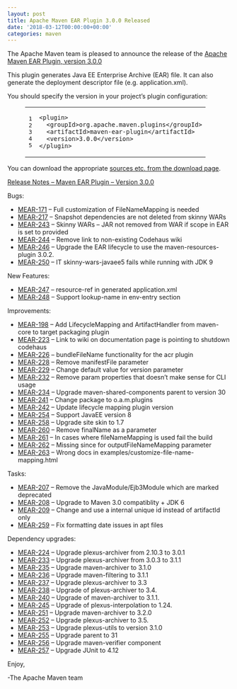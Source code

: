 ```yaml
---
layout: post
title: Apache Maven EAR Plugin 3.0.0 Released
date: '2018-03-12T00:00:00+00:00'
categories: maven
---
```

<div class="entry-content"><p>The Apache Maven team is pleased to announce the release of the
<a href="http://maven.apache.org/plugins/maven-ear-plugin/">Apache Maven EAR Plugin, version 3.0.0</a></p>

<p>This plugin generates Java EE Enterprise Archive (EAR) file. It can also
generate the deployment descriptor file (e.g. application.xml).</p>

<p>You should specify the version in your project&rsquo;s plugin configuration:</p>

<figure class='code'><figcaption><span></span></figcaption><div class="highlight"><table><tr><td class="gutter"><pre class="line-numbers"><span class='line-number'>1</span>
<span class='line-number'>2</span>
<span class='line-number'>3</span>
<span class='line-number'>4</span>
<span class='line-number'>5</span>
</pre></td><td class='code'><pre><code class='xml'><span class='line'><span class="nt">&lt;plugin&gt;</span>
</span><span class='line'>  <span class="nt">&lt;groupId&gt;</span>org.apache.maven.plugins<span class="nt">&lt;/groupId&gt;</span>
</span><span class='line'>  <span class="nt">&lt;artifactId&gt;</span>maven-ear-plugin<span class="nt">&lt;/artifactId&gt;</span>
</span><span class='line'>  <span class="nt">&lt;version&gt;</span>3.0.0<span class="nt">&lt;/version&gt;</span>
</span><span class='line'><span class="nt">&lt;/plugin&gt;</span>
</span></code></pre></td></tr></table></div></figure>


<p>You can download the appropriate <a href="https://maven.apache.org/plugins/maven-ear-plugin/download.cgi">sources etc. from the download page</a>.</p>

<!-- more -->


<p><a href="https://issues.apache.org/jira/secure/ReleaseNote.jspa?projectId=12317422&amp;amp;version=12330696">Release Notes &ndash; Maven EAR Plugin &ndash; Version 3.0.0</a></p>

<p>Bugs:</p>

<ul>
<li><a href="https://issues.apache.org/jira/browse/MEAR-171">MEAR-171</a> &ndash; Full customization of FileNameMapping is needed</li>
<li><a href="https://issues.apache.org/jira/browse/MEAR-217">MEAR-217</a> &ndash; Snapshot dependencies are not deleted from skinny WARs</li>
<li><a href="https://issues.apache.org/jira/browse/MEAR-243">MEAR-243</a> &ndash; Skinny WARs &ndash; JAR not removed from WAR if scope in EAR is set to provided</li>
<li><a href="https://issues.apache.org/jira/browse/MEAR-244">MEAR-244</a> &ndash; Remove link to non-existing Codehaus wiki</li>
<li><a href="https://issues.apache.org/jira/browse/MEAR-246">MEAR-246</a> &ndash; Upgrade the EAR lifecycle to use the maven-resources-plugin 3.0.2.</li>
<li><a href="https://issues.apache.org/jira/browse/MEAR-250">MEAR-250</a> &ndash; IT skinny-wars-javaee5 fails while running with JDK 9</li>
</ul>


<p>New Features:</p>

<ul>
<li><a href="https://issues.apache.org/jira/browse/MEAR-247">MEAR-247</a> &ndash; resource-ref in generated application.xml</li>
<li><a href="https://issues.apache.org/jira/browse/MEAR-248">MEAR-248</a> &ndash; Support lookup-name in env-entry section</li>
</ul>


<p>Improvements:</p>

<ul>
<li><a href="https://issues.apache.org/jira/browse/MEAR-198">MEAR-198</a> &ndash; Add LifecycleMapping and ArtifactHandler from maven-core to target packaging plugin</li>
<li><a href="https://issues.apache.org/jira/browse/MEAR-223">MEAR-223</a> &ndash; Link to wiki on documentation page is pointing to shutdown codehaus</li>
<li><a href="https://issues.apache.org/jira/browse/MEAR-226">MEAR-226</a> &ndash; bundleFileName functionality for the acr plugin</li>
<li><a href="https://issues.apache.org/jira/browse/MEAR-228">MEAR-228</a> &ndash; Remove manifestFile parameter</li>
<li><a href="https://issues.apache.org/jira/browse/MEAR-229">MEAR-229</a> &ndash; Change default value for version parameter</li>
<li><a href="https://issues.apache.org/jira/browse/MEAR-232">MEAR-232</a> &ndash; Remove param properties that doesn&rsquo;t make sense for CLI usage</li>
<li><a href="https://issues.apache.org/jira/browse/MEAR-234">MEAR-234</a> &ndash; Upgrade maven-shared-components parent to version 30</li>
<li><a href="https://issues.apache.org/jira/browse/MEAR-241">MEAR-241</a> &ndash; Change package to o.a.m.plugins</li>
<li><a href="https://issues.apache.org/jira/browse/MEAR-242">MEAR-242</a> &ndash; Update lifecycle mapping plugin version</li>
<li><a href="https://issues.apache.org/jira/browse/MEAR-254">MEAR-254</a> &ndash; Support JavaEE version 8</li>
<li><a href="https://issues.apache.org/jira/browse/MEAR-258">MEAR-258</a> &ndash; Upgrade site skin to 1.7</li>
<li><a href="https://issues.apache.org/jira/browse/MEAR-260">MEAR-260</a> &ndash; Remove finalName as a parameter</li>
<li><a href="https://issues.apache.org/jira/browse/MEAR-261">MEAR-261</a> &ndash; In cases where fileNameMapping is used fail the build</li>
<li><a href="https://issues.apache.org/jira/browse/MEAR-262">MEAR-262</a> &ndash; Missing since for outputFileNameMapping parameter</li>
<li><a href="https://issues.apache.org/jira/browse/MEAR-263">MEAR-263</a> &ndash; Wrong docs in examples/customize-file-name-mapping.html</li>
</ul>


<p>Tasks:</p>

<ul>
<li><a href="https://issues.apache.org/jira/browse/MEAR-207">MEAR-207</a> &ndash; Remove the JavaModule/Ejb3Module which are marked deprecated</li>
<li><a href="https://issues.apache.org/jira/browse/MEAR-208">MEAR-208</a> &ndash; Upgrade to Maven 3.0 compatiblity + JDK 6</li>
<li><a href="https://issues.apache.org/jira/browse/MEAR-209">MEAR-209</a> &ndash; Change and use a internal unique id instead of artifactId only</li>
<li><a href="https://issues.apache.org/jira/browse/MEAR-259">MEAR-259</a> &ndash; Fix formatting date issues in apt files</li>
</ul>


<p>Dependency upgrades:</p>

<ul>
<li><a href="https://issues.apache.org/jira/browse/MEAR-224">MEAR-224</a> &ndash; Upgrade plexus-archiver from 2.10.3 to 3.0.1</li>
<li><a href="https://issues.apache.org/jira/browse/MEAR-233">MEAR-233</a> &ndash; Upgrade plexus-archiver from 3.0.3 to 3.1.1</li>
<li><a href="https://issues.apache.org/jira/browse/MEAR-235">MEAR-235</a> &ndash; Upgrade maven-archiver to 3.1.0</li>
<li><a href="https://issues.apache.org/jira/browse/MEAR-236">MEAR-236</a> &ndash; Upgrade maven-filtering to 3.1.1</li>
<li><a href="https://issues.apache.org/jira/browse/MEAR-237">MEAR-237</a> &ndash; Upgrade plexus-archiver to 3.3</li>
<li><a href="https://issues.apache.org/jira/browse/MEAR-238">MEAR-238</a> &ndash; Upgrade of plexus-archiver to 3.4.</li>
<li><a href="https://issues.apache.org/jira/browse/MEAR-240">MEAR-240</a> &ndash; Upgrade of maven-archiver to 3.1.1.</li>
<li><a href="https://issues.apache.org/jira/browse/MEAR-245">MEAR-245</a> &ndash; Upgrade of plexus-interpolation to 1.24.</li>
<li><a href="https://issues.apache.org/jira/browse/MEAR-251">MEAR-251</a> &ndash; Upgrade maven-archiver to 3.2.0</li>
<li><a href="https://issues.apache.org/jira/browse/MEAR-252">MEAR-252</a> &ndash; Upgrade plexus-archiver to 3.5.</li>
<li><a href="https://issues.apache.org/jira/browse/MEAR-253">MEAR-253</a> &ndash; Upgrade plexus-utils to version 3.1.0</li>
<li><a href="https://issues.apache.org/jira/browse/MEAR-255">MEAR-255</a> &ndash; Upgrade parent to 31</li>
<li><a href="https://issues.apache.org/jira/browse/MEAR-256">MEAR-256</a> &ndash; Upgrade maven-verifier component</li>
<li><a href="https://issues.apache.org/jira/browse/MEAR-257">MEAR-257</a> &ndash; Upgrade JUnit to 4.12</li>
</ul>


<p>Enjoy,</p>

<p>-The Apache Maven team</p>
</div>
